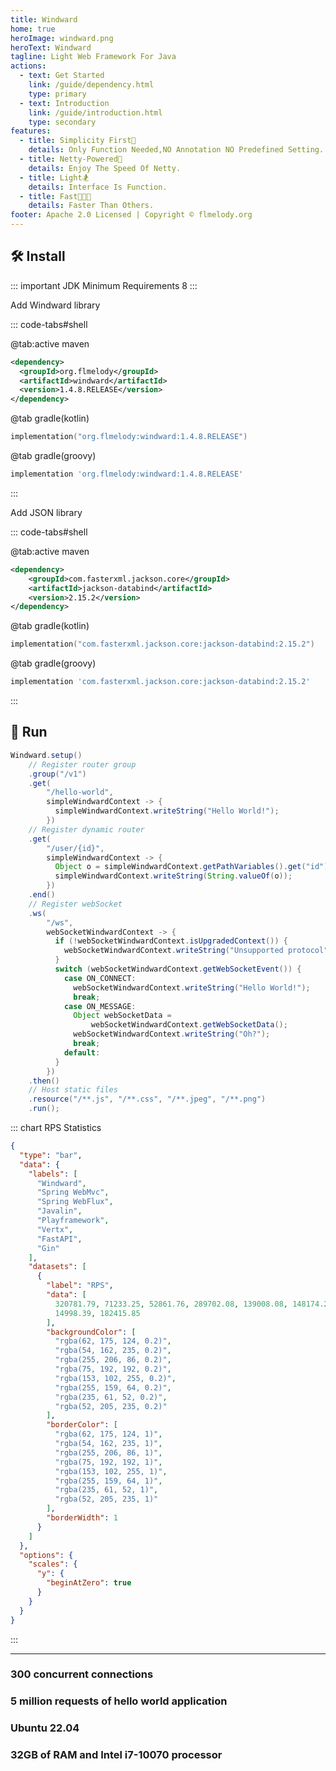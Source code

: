 ```yaml
---
title: Windward
home: true
heroImage: windward.png
heroText: Windward
tagline: Light Web Framework For Java
actions:
  - text: Get Started
    link: /guide/dependency.html
    type: primary
  - text: Introduction
    link: /guide/introduction.html
    type: secondary
features:
  - title: Simplicity First👀
    details: Only Function Needed,NO Annotation NO Predefined Setting.
  - title: Netty-Powered💪
    details: Enjoy The Speed Of Netty.
  - title: Light🏂
    details: Interface Is Function.
  - title: Fast🚀🚀🚀
    details: Faster Than Others.
footer: Apache 2.0 Licensed | Copyright © flmelody.org
---
```


## 🛠 Install

::: important
JDK Minimum Requirements 8
:::

Add Windward library

::: code-tabs#shell

@tab:active maven

```xml
<dependency>
  <groupId>org.flmelody</groupId>
  <artifactId>windward</artifactId>
  <version>1.4.8.RELEASE</version>
</dependency>
```

@tab gradle(kotlin)

```kotlin
implementation("org.flmelody:windward:1.4.8.RELEASE")
```

@tab gradle(groovy)

```groovy
implementation 'org.flmelody:windward:1.4.8.RELEASE'
```

:::

Add JSON library

::: code-tabs#shell

@tab:active maven

```xml
<dependency>
    <groupId>com.fasterxml.jackson.core</groupId>
    <artifactId>jackson-databind</artifactId>
    <version>2.15.2</version>
</dependency>
```

@tab gradle(kotlin)

```kotlin
implementation("com.fasterxml.jackson.core:jackson-databind:2.15.2")
```

@tab gradle(groovy)

```groovy
implementation 'com.fasterxml.jackson.core:jackson-databind:2.15.2'
```

:::

## 🚀 Run

```java
Windward.setup()
    // Register router group
    .group("/v1")
    .get(
        "/hello-world",
        simpleWindwardContext -> {
          simpleWindwardContext.writeString("Hello World!");
        })
    // Register dynamic router
    .get(
        "/user/{id}",
        simpleWindwardContext -> {
          Object o = simpleWindwardContext.getPathVariables().get("id");
          simpleWindwardContext.writeString(String.valueOf(o));
        })
    .end()
    // Register webSocket
    .ws(
        "/ws",
        webSocketWindwardContext -> {
          if (!webSocketWindwardContext.isUpgradedContext()) {
            webSocketWindwardContext.writeString("Unsupported protocol");
          }
          switch (webSocketWindwardContext.getWebSocketEvent()) {
            case ON_CONNECT:
              webSocketWindwardContext.writeString("Hello World!");
              break;
            case ON_MESSAGE:
              Object webSocketData =
                  webSocketWindwardContext.getWebSocketData();
              webSocketWindwardContext.writeString("Oh?");
              break;
            default:
          }
        })
    .then()
    // Host static files
    .resource("/**.js", "/**.css", "/**.jpeg", "/**.png")
    .run();
```

::: chart RPS Statistics

```json
{
  "type": "bar",
  "data": {
    "labels": [
      "Windward",
      "Spring WebMvc",
      "Spring WebFlux",
      "Javalin",
      "Playframework",
      "Vertx",
      "FastAPI",
      "Gin"
    ],
    "datasets": [
      {
        "label": "RPS",
        "data": [
          320781.79, 71233.25, 52861.76, 289702.08, 139008.08, 148174.28,
          14998.39, 182415.85
        ],
        "backgroundColor": [
          "rgba(62, 175, 124, 0.2)",
          "rgba(54, 162, 235, 0.2)",
          "rgba(255, 206, 86, 0.2)",
          "rgba(75, 192, 192, 0.2)",
          "rgba(153, 102, 255, 0.2)",
          "rgba(255, 159, 64, 0.2)",
          "rgba(235, 61, 52, 0.2)",
          "rgba(52, 205, 235, 0.2)"
        ],
        "borderColor": [
          "rgba(62, 175, 124, 1)",
          "rgba(54, 162, 235, 1)",
          "rgba(255, 206, 86, 1)",
          "rgba(75, 192, 192, 1)",
          "rgba(153, 102, 255, 1)",
          "rgba(255, 159, 64, 1)",
          "rgba(235, 61, 52, 1)",
          "rgba(52, 205, 235, 1)"
        ],
        "borderWidth": 1
      }
    ]
  },
  "options": {
    "scales": {
      "y": {
        "beginAtZero": true
      }
    }
  }
}
```

:::

---

<div class="vp-features">
  <div class="vp-feature-item">
    <h3 class="vp-feature-title">
      <span>300 concurrent connections</span>
    </h3>
  </div>
  <div class="vp-feature-item">
    <h3 class="vp-feature-title">
      <span>5 million requests of hello world application</span>
    </h3>
  </div>
  <div class="vp-feature-item">
    <h3 class="vp-feature-title">
      <span>Ubuntu 22.04</span>
    </h3>
  </div>
  <div class="vp-feature-item">
    <h3 class="vp-feature-title">
      <span>32GB of RAM and Intel i7-10070 processor</span>
    </h3>
  </div>
</div>

<StatisticalTable title=""
 :headers="[
  'Benchmark',
  'Windward(Java)',
  'Spring WebMvc(Java)',
  'Spring WebFlux(Java)',
  'Javalin(Kotlin)',
  'Playframework(Scala)',
  'Vertx(Java)',
  'FastAPI(Python)',
  'Gin(Go)']" 
 :rows="[
  ['RPS','320781.79👍','71233.25👏','52861.76👏','289702.08👍','139008.08👍🏻','148174.28👍🏻','14998.39💔','182415.85👍🏻'],
  ['Time taken','15s✅','1m10s👌','1m34s👌','17s✅','36s⭐','33s⭐','5m33s💔','27s⭐'],
  ['Avg latency','0.93ms','4.22ms','5.68ms','1.03ms','2.16ms','2.02ms','20.02ms','1.64ms'],
  ['Maximun latency','55.10ms','1.24s💔','123.20ms','1.04s💔','1.36s💔','80.02ms','77.96ms','45.58ms'],
  ['50% latency distribution','285.00us','4.25ms','4.95ms','0.87ms','1.95ms','1.84ms','19.55ms','1.00ms'],
  ['95% latency distribution','3.65ms','7.90ms','7.91ms','2.25ms','3.77ms','3.47ms','21.86ms','5.64ms']
  ]"
/>
